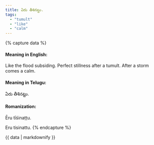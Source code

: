 ```yaml
---
title: ఏరు తీశినట్టు.
tags:
  - "tumult"
  - "like"
  - "calm"
---
```


{% capture data %}
#### Meaning in English:
Like the flood subsiding.
Perfect stillness after a tumult.
After a storm comes a calm.

#### Meaning in Telugu:
ఏరు తీశినట్టు.

#### Romanization:
Ēru tīśinaṭṭu.

Eru tisinattu.
{% endcapture %}

{{ data | markdownify }}

